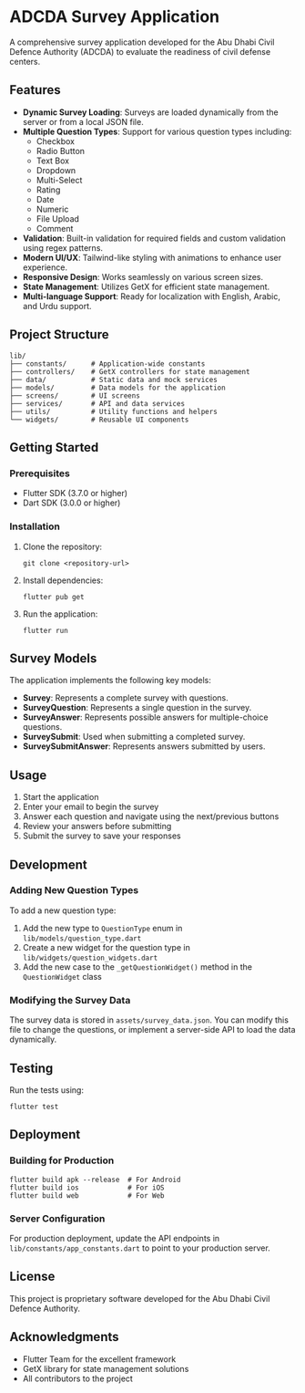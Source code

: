 # ADCDA Survey Application

A comprehensive survey application developed for the Abu Dhabi Civil Defence Authority (ADCDA) to evaluate the readiness of civil defense centers.

## Features

- **Dynamic Survey Loading**: Surveys are loaded dynamically from the server or from a local JSON file.
- **Multiple Question Types**: Support for various question types including:
  - Checkbox
  - Radio Button
  - Text Box
  - Dropdown
  - Multi-Select
  - Rating
  - Date
  - Numeric
  - File Upload
  - Comment
- **Validation**: Built-in validation for required fields and custom validation using regex patterns.
- **Modern UI/UX**: Tailwind-like styling with animations to enhance user experience.
- **Responsive Design**: Works seamlessly on various screen sizes.
- **State Management**: Utilizes GetX for efficient state management.
- **Multi-language Support**: Ready for localization with English, Arabic, and Urdu support.

## Project Structure

```
lib/
├── constants/      # Application-wide constants
├── controllers/    # GetX controllers for state management
├── data/           # Static data and mock services
├── models/         # Data models for the application
├── screens/        # UI screens
├── services/       # API and data services
├── utils/          # Utility functions and helpers
└── widgets/        # Reusable UI components
```

## Getting Started

### Prerequisites

- Flutter SDK (3.7.0 or higher)
- Dart SDK (3.0.0 or higher)

### Installation

1. Clone the repository:
   ```
   git clone <repository-url>
   ```

2. Install dependencies:
   ```
   flutter pub get
   ```

3. Run the application:
   ```
   flutter run
   ```

## Survey Models

The application implements the following key models:

- **Survey**: Represents a complete survey with questions.
- **SurveyQuestion**: Represents a single question in the survey.
- **SurveyAnswer**: Represents possible answers for multiple-choice questions.
- **SurveySubmit**: Used when submitting a completed survey.
- **SurveySubmitAnswer**: Represents answers submitted by users.

## Usage

1. Start the application
2. Enter your email to begin the survey
3. Answer each question and navigate using the next/previous buttons
4. Review your answers before submitting
5. Submit the survey to save your responses

## Development

### Adding New Question Types

To add a new question type:

1. Add the new type to `QuestionType` enum in `lib/models/question_type.dart`
2. Create a new widget for the question type in `lib/widgets/question_widgets.dart`
3. Add the new case to the `_getQuestionWidget()` method in the `QuestionWidget` class

### Modifying the Survey Data

The survey data is stored in `assets/survey_data.json`. You can modify this file to change the questions, or implement a server-side API to load the data dynamically.

## Testing

Run the tests using:

```
flutter test
```

## Deployment

### Building for Production

```
flutter build apk --release  # For Android
flutter build ios            # For iOS
flutter build web            # For Web
```

### Server Configuration

For production deployment, update the API endpoints in `lib/constants/app_constants.dart` to point to your production server.

## License

This project is proprietary software developed for the Abu Dhabi Civil Defence Authority.

## Acknowledgments

- Flutter Team for the excellent framework
- GetX library for state management solutions
- All contributors to the project
